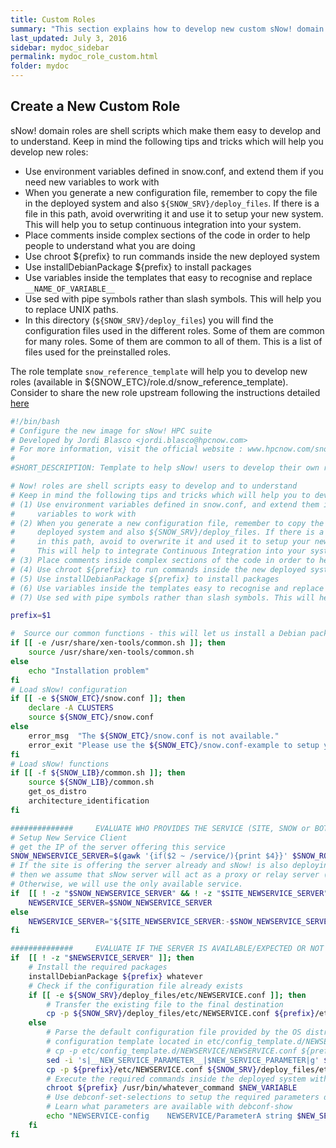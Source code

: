 ```yaml
---
title: Custom Roles
summary: "This section explains how to develop new custom sNow! domain roles."
last_updated: July 3, 2016
sidebar: mydoc_sidebar
permalink: mydoc_role_custom.html
folder: mydoc
---
```


## Create a New Custom Role
sNow! domain roles are shell scripts which make them easy to develop and to understand. Keep in mind the following tips and tricks which will help you  develop new roles:

* Use environment variables defined in snow.conf, and extend them if you need new variables to work with
* When you generate a new configuration file, remember to copy the file in the deployed system and also ```${SNOW_SRV}/deploy_files```. If there is a file in this path, avoid overwriting it and use it to setup your new system. This will help you to setup continuous integration into your system.
* Place comments inside complex sections of the code in order to help people to understand what you are doing
* Use chroot ${prefix} to run commands inside the new deployed system
* Use installDebianPackage ${prefix} to install packages
* Use variables inside the templates that easy to recognise and replace ```__NAME_OF_VARIABLE__```
* Use sed with pipe symbols rather than slash symbols. This will help you to replace UNIX paths.
* In this directory (```${SNOW_SRV}/deploy_files```) you will find the configuration files used in the different roles. Some of them are common for many roles. Some of them are common to all of them. This is a list of files used for the preinstalled roles.

The role template ```snow_reference_template``` will help you to develop new roles (available in ${SNOW_ETC}/role.d/snow_reference_template).
Consider to share the new role upstream following the instructions detailed [here](mydoc_contribute_back.html)
``` bash
#!/bin/bash
# Configure the new image for sNow! HPC suite
# Developed by Jordi Blasco <jordi.blasco@hpcnow.com>
# For more information, visit the official website : www.hpcnow.com/snow
#
#SHORT_DESCRIPTION: Template to help sNow! users to develop their own roles quickly.

# Now! roles are shell scripts easy to develop and to understand
# Keep in mind the following tips and tricks which will help you to develop new roles:
# (1) Use environment variables defined in snow.conf, and extend them if you need new
#     variables to work with
# (2) When you generate a new configuration file, remember to copy the file in the
#     deployed system and also ${SNOW_SRV}/deploy_files. If there is a file
#     in this path, avoid to overwrite it and used it to setup your new system. i
#     This will help to integrate Continuous Integration into your system.
# (3) Place comments inside complex sections of the code in order to help people to understand what you are doing
# (4) Use chroot ${prefix} to run commands inside the new deployed system
# (5) Use installDebianPackage ${prefix} to install packages
# (6) Use variables inside the templates easy to recognise and replace __NAME_OF_VARIABLE__
# (7) Use sed with pipe symbols rather than slash symbols. This will help you to replace unix path.

prefix=$1

#  Source our common functions - this will let us install a Debian package.
if [[ -e /usr/share/xen-tools/common.sh ]]; then
    source /usr/share/xen-tools/common.sh
else
    echo "Installation problem"
fi
# Load sNow! configuration
if [[ -e ${SNOW_ETC}/snow.conf ]]; then
    declare -A CLUSTERS
    source ${SNOW_ETC}/snow.conf
else
    error_msg  "The ${SNOW_ETC}/snow.conf is not available."
    error_exit "Please use the ${SNOW_ETC}/snow.conf-example to setup your environment."
fi
# Load sNow! functions
if [[ -f ${SNOW_LIB}/common.sh ]]; then
    source ${SNOW_LIB}/common.sh
    get_os_distro
    architecture_identification
fi

##############     EVALUATE WHO PROVIDES THE SERVICE (SITE, SNOW or BOTH)     ###############
# Setup New Service Client
# get the IP of the server offering this service
SNOW_NEWSERVICE_SERVER=$(gawk '{if($2 ~ /service/){print $4}}' $SNOW_ROOT/etc/domains.conf)
# If the site is offering the server already and sNow! is also deploying the server,
# then we assume that sNow server will act as a proxy or relay server (useful to avoid DOS of performance degradation)
# Otherwise, we will use the only available service.
if  [[ ! -z "$SNOW_NEWSERVICE_SERVER" && ! -z "$SITE_NEWSERVICE_SERVER" ]]; then
    NEWSERVICE_SERVER=$SNOW_NEWSERVICE_SERVER
else
    NEWSERVICE_SERVER="${SITE_NEWSERVICE_SERVER:-$SNOW_NEWSERVICE_SERVER}"
fi

##############     EVALUATE IF THE SERVER IS AVAILABLE/EXPECTED OR NOT     ###############
if  [[ ! -z "$NEWSERVICE_SERVER" ]]; then
    # Install the required packages
    installDebianPackage ${prefix} whatever
    # Check if the configuration file already exists
    if [[ -e ${SNOW_SRV}/deploy_files/etc/NEWSERVICE.conf ]]; then
        # Transfer the existing file to the final destination
        cp -p ${SNOW_SRV}/deploy_files/etc/NEWSERVICE.conf ${prefix}/etc/NEWSERVICE.conf
    else
        # Parse the default configuration file provided by the OS distribution or your advanced
        # configuration template located in etc/config_template.d/NEWSERVICE/NEWSERVICE.conf
        # cp -p etc/config_template.d/NEWSERVICE/NEWSERVICE.conf ${prefix}/etc/NEWSERVICE.conf
        sed -i 's|__NEW_SERVICE_PARAMETER__|$NEW_SERVICE_PARAMETER|g' ${prefix}/etc/NEWSERVICE.conf
        cp -p ${prefix}/etc/NEWSERVICE.conf ${SNOW_SRV}/deploy_files/etc/NEWSERVICE.conf
        # Execute the required commands inside the deployed system with chroot ${prefix}
        chroot ${prefix} /usr/bin/whatever_command $NEW_VARIABLE
        # Use debconf-set-selections to setup the required parameters during the software installation
        # Learn what parameters are available with debconf-show
        echo "NEWSERVICE-config    NEWSERVICE/ParameterA string $NEW_SERVICE_SERVER" | chroot ${prefix} /usr/bin/debconf-set-selections
    fi
fi
```
